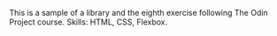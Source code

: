This is a sample of a library and the eighth exercise following The Odin Project course. Skills: HTML, CSS, Flexbox.